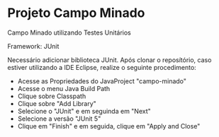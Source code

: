 # Projeto Campo Minado
Campo Minado utilizando Testes Unitários

Framework: JUnit

Necessário adicionar biblioteca JUnit.
Após clonar o reposítório, caso estiver utilizando a IDE Eclipse, realize o seguinte procedimento:
- Acesse as Propriedades do JavaProject "campo-minado"
- Acesse o menu Java Build Path
- Clique sobre Classpath
- Clique sobre "Add Library"
- Selecione o "JUnit" e em seguinda em "Next"
- Selecione a versão "JUnit 5"
- Clique em "Finish" e em seguida, clique em "Apply and Close"
